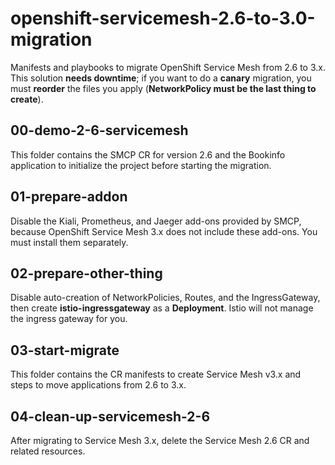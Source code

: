 # openshift-servicemesh-2.6-to-3.0-migration
Manifests and playbooks to migrate OpenShift Service Mesh from 2.6 to 3.x.  
This solution **needs downtime**; if you want to do a **canary** migration, you must **reorder** the files you apply (**NetworkPolicy must be the last thing to create**).

## 00-demo-2-6-servicemesh
This folder contains the SMCP CR for version 2.6 and the Bookinfo application to initialize the project before starting the migration.

## 01-prepare-addon
Disable the Kiali, Prometheus, and Jaeger add-ons provided by SMCP, because OpenShift Service Mesh 3.x does not include these add-ons. You must install them separately.

## 02-prepare-other-thing
Disable auto-creation of NetworkPolicies, Routes, and the IngressGateway, then create **istio-ingressgateway** as a **Deployment**. Istio will not manage the ingress gateway for you.

## 03-start-migrate
This folder contains the CR manifests to create Service Mesh v3.x and steps to move applications from 2.6 to 3.x.

## 04-clean-up-servicemesh-2-6
After migrating to Service Mesh 3.x, delete the Service Mesh 2.6 CR and related resources.

